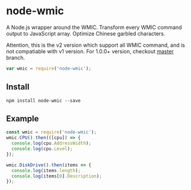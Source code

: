 # node-wmic

A Node.js wrapper around the WMIC. Transform every WMIC command output to JavaScript array. Optimize Chinese garbled characters.

Attention, this is the v2 version which support all WMIC command, and is not compatiable with v1 version. For 1.0.0+ version, checkout [master](https://github.com/wukenaihehualuoqu/node-wmic/tree/master) branch.

```js
var wmic = require('node-wmic');
```

## Install

```
npm install node-wmic --save
```

## Example

```js
const wmic = require('node-wmic');
wmic.CPU().then(([cpu]) => {
  console.log(cpu.AddressWidth);
  console.log(cpu.Level);
});

wmic.DiskDrive().then(items => {
  console.log(items.length);
  console.log(items[0].Description);
});
```
